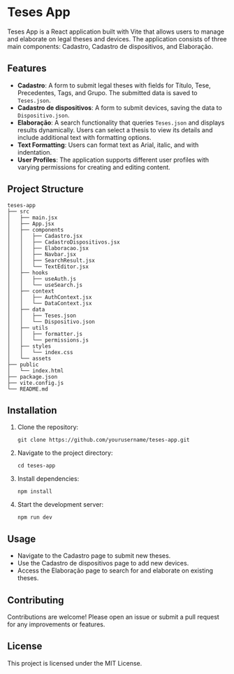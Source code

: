 # Teses App

Teses App is a React application built with Vite that allows users to manage and elaborate on legal theses and devices. The application consists of three main components: Cadastro, Cadastro de dispositivos, and Elaboração.

## Features

- **Cadastro**: A form to submit legal theses with fields for Título, Tese, Precedentes, Tags, and Grupo. The submitted data is saved to `Teses.json`.
- **Cadastro de dispositivos**: A form to submit devices, saving the data to `Dispositivo.json`.
- **Elaboração**: A search functionality that queries `Teses.json` and displays results dynamically. Users can select a thesis to view its details and include additional text with formatting options.
- **Text Formatting**: Users can format text as Arial, italic, and with indentation.
- **User Profiles**: The application supports different user profiles with varying permissions for creating and editing content.

## Project Structure

```
teses-app
├── src
│   ├── main.jsx
│   ├── App.jsx
│   ├── components
│   │   ├── Cadastro.jsx
│   │   ├── CadastroDispositivos.jsx
│   │   ├── Elaboracao.jsx
│   │   ├── Navbar.jsx
│   │   ├── SearchResult.jsx
│   │   └── TextEditor.jsx
│   ├── hooks
│   │   ├── useAuth.js
│   │   └── useSearch.js
│   ├── context
│   │   ├── AuthContext.jsx
│   │   └── DataContext.jsx
│   ├── data
│   │   ├── Teses.json
│   │   └── Dispositivo.json
│   ├── utils
│   │   ├── formatter.js
│   │   └── permissions.js
│   ├── styles
│   │   └── index.css
│   └── assets
├── public
│   └── index.html
├── package.json
├── vite.config.js
└── README.md
```

## Installation

1. Clone the repository:
   ```
   git clone https://github.com/yourusername/teses-app.git
   ```
2. Navigate to the project directory:
   ```
   cd teses-app
   ```
3. Install dependencies:
   ```
   npm install
   ```
4. Start the development server:
   ```
   npm run dev
   ```

## Usage

- Navigate to the Cadastro page to submit new theses.
- Use the Cadastro de dispositivos page to add new devices.
- Access the Elaboração page to search for and elaborate on existing theses.

## Contributing

Contributions are welcome! Please open an issue or submit a pull request for any improvements or features.

## License

This project is licensed under the MIT License.